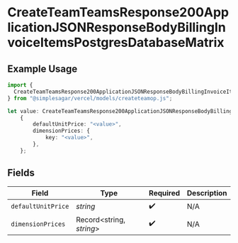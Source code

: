# CreateTeamTeamsResponse200ApplicationJSONResponseBodyBillingInvoiceItemsPostgresDatabaseMatrix

## Example Usage

```typescript
import {
  CreateTeamTeamsResponse200ApplicationJSONResponseBodyBillingInvoiceItemsPostgresDatabaseMatrix,
} from "@simplesagar/vercel/models/createteamop.js";

let value: CreateTeamTeamsResponse200ApplicationJSONResponseBodyBillingInvoiceItemsPostgresDatabaseMatrix =
    {
        defaultUnitPrice: "<value>",
        dimensionPrices: {
            key: "<value>",
        },
    };
```

## Fields

| Field                    | Type                     | Required                 | Description              |
| ------------------------ | ------------------------ | ------------------------ | ------------------------ |
| `defaultUnitPrice`       | *string*                 | :heavy_check_mark:       | N/A                      |
| `dimensionPrices`        | Record<string, *string*> | :heavy_check_mark:       | N/A                      |